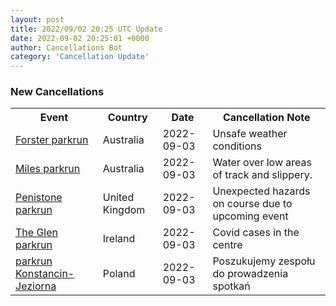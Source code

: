 ```yaml
---
layout: post
title: 2022/09/02 20:25 UTC Update
date: 2022-09-02 20:25:01 +0000
author: Cancellations Bot
category: 'Cancellation Update'
---
```


<h3>New Cancellations</h3>
<div class='hscrollable'>
<table style='width: 100%'>
    <tr>
        <th>Event</th>
        <th>Country</th>
        <th>Date</th>
        <th>Cancellation Note</th>
    </tr>
    <tr>
        <td><a href="https://www.parkrun.com.au/forster">Forster parkrun</a></td>
        <td>Australia</td>
        <td>2022-09-03</td>
        <td>Unsafe weather conditions</td>
    </tr>
    <tr>
        <td><a href="https://www.parkrun.com.au/miles">Miles parkrun</a></td>
        <td>Australia</td>
        <td>2022-09-03</td>
        <td>Water over low areas of track and slippery.</td>
    </tr>
    <tr>
        <td><a href="https://www.parkrun.org.uk/penistone">Penistone parkrun</a></td>
        <td>United Kingdom</td>
        <td>2022-09-03</td>
        <td>Unexpected hazards on course due to upcoming event</td>
    </tr>
    <tr>
        <td><a href="">The Glen parkrun</a></td>
        <td>Ireland</td>
        <td>2022-09-03</td>
        <td>Covid cases in the centre</td>
    </tr>
    <tr>
        <td><a href="https://www.parkrun.pl/konstancinjeziorna">parkrun Konstancin-Jeziorna</a></td>
        <td>Poland</td>
        <td>2022-09-03</td>
        <td>Poszukujemy zespołu do prowadzenia spotkań</td>
    </tr>
</table>
</div>
